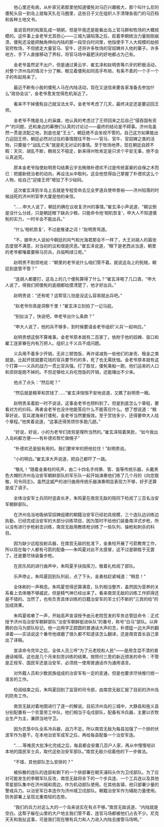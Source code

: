 　　他心里还有病，从朴家兄弟那里他知道倭髡对马匹兴趣极大，那个叫什么尼的倭髡头目一到岛上就每天扎在马圈里，这些日子又在组织人手清理各衙门的马匹档和各种土地文书。

　　虽说官府的档案乱成一锅粥，但是毕竟还是能看出岛上官马群和牧场的大概规模的。这件事上金老爷尤其担心——三城九镇陷落之后，趁着李朝统治力量刚刚崩溃，倭髡还没能把触角伸向内陆的那一段空白时间里，他指使手下人大规模的劫掠官府牧场，不但掳走大量官马、官牛，还将许多牧场的官奴婢并入他的寨子。许多地方，手下人直接移动了界标，将官马场中最肥沃的好地都占为己有。

　　金老爷虽然足不出户，但是通过黄云宇、崔玄泽和赵明贵等爪牙的积极活动，对整个济州岛的情况十分了解。眼见着倭髡如同高手布局，有条不紊的一个子一个子的布起局来了。

　　最近不断有小股的倭髡人马在内陆活动，现在又送信来要各家准备去参加什么“政协会议”，金老爷愈发觉得危机渐近了。

　　看来不干掉倭髡自己就没法太平。金老爷考虑了几天，最终决定还是要迎回王师。

　　金老爷不愧是岛上的枭雄，他认真的考虑过了王师回来之后自己“侵吞国有资产”的问题，还和身边的幕僚们认真的讨论过——最终的结论是不碍事。济州岛虽然一贯是流配之地，到底也是“王土”，朝廷绝不会坐视不管的。自己这方如果能出力迎回王师，朝廷必然对过往的事情既往不咎——官马、官牛、官奴婢之类的活物，只要报个“战乱亡失”就是死无对证的事情。至于牧场地界，现在朝廷自顾不暇：天灾、胡乱不断，朝局又不稳定，新来得州牧肯定是只求个平安无事，绝不会认真追究。

　　原本金老爷指使赵明贵勾结黄云宇去贿赂朴德欢不过是传统富豪的自保之术而已：把握新统治者的动向，再设法从中取利。这会他觉得自己掌握了朴德欢这么个人物，给自己“迎接王师”增加了不少砝码。

　　这次崔玄泽到半岛上去就是专程受命去见全罗道兵使申景裕——济州陷落的时候战死的济州判官李大厦是他的亲信。

　　“……申大人说了，朝廷的确在议收复济州的事情。”崔玄泽小声说道，“朝议倒是没什么分歧，只是朝廷眼下缺兵少粮，只能命令他‘相机恢复’，申大人不知道倭髡的实力，一时半会不能出兵。”

　　“什么‘相机恢复’，不过是推诿之词！”赵明贵骂道。

　　“不，据申大人说如今朝廷的风气和光海君那会不一样了，大王对胡人的嚣张态度很不满意，对当初的议和很是厌恶。”崔玄泽说道，“眼下是老西派当道，朝里的老爷都嚷着要秣马厉兵，兵临鸭绿江呢。”

　　赵明贵不耐烦地说：“朝里的老爷说什么咱们管不着。就说这岛上的髡贼，朝廷到底管不管？”

　　“连胡人都要打，这岛上的几个倭髡算得了什么？”崔玄泽喝了几口酒，“申大人说了，得我们把倭髡的底细都给摸清楚了，他才好出兵。”

　　赵明贵说：“还有呢？这帮官儿怕是没这么容易就出兵吧。”

　　“赵老爷你真是洞察千里！”崔玄泽立刻拍了一记马屁。

　　“别扯淡了，快说吧，申老爷出什么条款？”

　　“申大人说了，他的兵不够多，到时候要请金老爷组织‘义兵’一起响应。”

　　赵明贵想这倒不算难事。金老爷原本就有二百家丁。依附于他的奴婢、驱口和雇工连家眷在内有万把人。组织上千义兵不成问题。

　　义兵用不着多少开销，无非三顿饱饭，再许诺减免一些他们的身贡、租金之类就是。比起开拔就要花钱的官兵要节约的多，死了也无需抚恤。金老爷原本就有这个打算——义兵的战力一贯比官兵强。打了胜仗，倭髡乘船一跑，他们运来的人口和资财是跑不掉的。不但足够给义兵吃饱饭的开销，还能赚出不少来。

　　他点了点头：“然后呢？”

　　“然后就是粮草和赏钱了……”崔玄泽惴惴不安地说道，又瞧了赵明贵一眼。

　　赵明贵呆着脸一时不说话，这事金老爷也预料到了。但是到底怎么个章程，要看对方的价码，再者金老爷也没许他能答应什么不能答应什么。想了想说道：“粮草好说，官兵渡海来打倭髡，金老爷当然要报效。至于赏钱多少，还得要申大人给个章程。”他笑着说道，“这事还得劳烦你多跑几趟。”

　　“好说，好说，小的为老爷们效劳是理所当然的。”崔玄泽陪着笑脸，“如今我出入岛屿都方便——有朴德欢帮忙做幌子”

　　“朴德欢还是挺有用的。我们要牢牢的把他拉住！”赵明贵说。

　　“小的明白。”崔玄泽大声说道，把自己都吓了一跳。

　　“敬礼！”随着金勇柱的吼声，由二十四名手持箫、管、笛等传统乐器，头戴黑色大帽的济州岛治安军朝鲜部队的军乐队一起开始演奏他们练了几个月的《向您致敬，司令同志》。虽然这威严的进行曲用传统乐器演奏明显表现力不够，好歹还算是成了调子。

　　全体治安军士兵同时竖直长矛，朱鸣夏在南宫无敌的陪同下检阅了三百名治安军朝鲜部队。

　　在济州岛当地吸纳官奴婢组建的朝籍治安军已经初具规模，三个连队边训练边执勤，已经完成治安军的大部分训练项目，因为暂时不给他们装备南洋式步枪，所以没有进行步枪射击训练，南宫无敌用教练枪训练了一些队列、操枪和刺杀的科目。

　　因为缺少远程投射兵器，在南宫无敌的批准下，金勇柱开展了弓箭教育工作，所以现在每个人都有弓箭的配备——朱鸣夏对此不太感冒，这不过是聊胜于无罢了。还是要尽快装备步枪。

　　在民乐风的进行曲声中，朱鸣夏手扶指挥刀，敬着礼检阅了部队。

　　乐声停止，朱鸣夏回到队列前，点了下头，金勇柱赶紧喊道：“稍息！”

　　全体刷的一声稍息。朱鸣夏觉得还算满意，队列相当整齐，虽然因为营养的关系看上去体魄不够威武，但是精气神已经出来了。看来南宫无敌的训练工作抓得还是不错的。当然了，也有负责具体训练的日籍治安军的军士们不断的“三宾的给”的加成效果。

　　朱鸣夏咳嗽了一声，开始高声宣读授予由元老院签发的军务总管廷命令：正式授予济州岛治安军朝鲜部队“治安军朝鲜挺进纵队”的番号，称号“白马”部队。以奔腾的白马为部队标记。他一边用字正腔圆的普通话大声的念，朴德猛一边大声的翻译着——实话说这个番号他琢磨了很久都不知道该怎么翻译，还是南宫首长自己拿出了译稿。

　　宣读命令完毕之后，全体人员三呼“为了元老院和人民”——是用含混不清的普通话喊得。这也是几个月来刻苦训练的结果。按照付三思的新近颁发的命令：不管是正规军、国民军还是治安军，必须统一使用普通话作为通用语言。

　　对外籍人员和少数民族组成的治安军有一定的变通，但是也要求尽快推行统一语言的工作。

　　检阅结束之后，朱鸣夏回到了监营的司令部，由南宫无敌汇报了目前的济州岛的防务工作。

　　南宫无敌对着地图进行了逐一的解说。目前济州岛的三城中，大静县和旌义县分别配置有一个农垦劳工中队，他们相当于屯戍部队，配备有冷兵器，主要以农牧业生产为主，兼顾当地守卫。

　　因为农垦中队全系冷兵器，战力不足。所以南宫无敌为每县加强了一个排的伏波军作为基干。在本地治安军成军之后，再给每县配备一个治安军连。

　　“……等难民大批净化完成之后，每县都会安置几百户人家，再从中慢慢培训本地的国民军士兵，取代这些治安军部队。”南宫无敌介绍着他的下一步做法。

　　“不错，其他部队怎么安排的？”

　　被拆散的连队的连部和剩下的一个排部署在朝天浦码头作为卫戍部队。为了应对可能发生的李朝军队反攻，南宫无敌将余下的一个步兵连、一个工兵连以及其他零星部队集中在济州城和周边，作为机动部队使用。在其他各镇，他只部署少量的警戒兵力。以治安军日本连作为济州城卫戍部队。朝籍治安军作为辅助力量使用。防务部署上呈现北重南轻的态势。

　　“我们的兵力对这么大的一个岛来说实在有点不够。”南宫无敌说道，“内陆就是空白。这帮子躲在山里的大户地主我们管不着，连官马场都被他们占去不少。尼克天天和我扯这事，可是我们现在哪有兵力和人力进入内陆去接管马场啊。”
